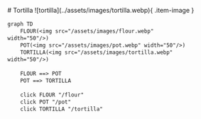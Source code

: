 <figure markdown="1">
# Tortilla
![tortilla](../assets/images/tortilla.webp){ .item-image }

```mermaid
graph TD
    FLOUR(<img src="/assets/images/flour.webp" width="50"/>)
    POT(<img src="/assets/images/pot.webp" width="50"/>)
    TORTILLA(<img src="/assets/images/tortilla.webp" width="50"/>)

    FLOUR ==> POT
    POT ==> TORTILLA

    click FLOUR "/flour"
    click POT "/pot"
    click TORTILLA "/tortilla"
```

</figure>